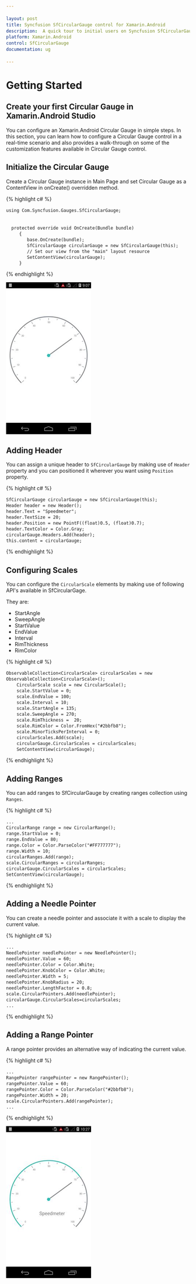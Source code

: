 ```yaml
---

layout: post
title: Syncfusion SfCircularGauge control for Xamarin.Android 
description:  A quick tour to initial users on Syncfusion SfCircularGauge control for Xamarin.Android  Platform
platform: Xamarin.Android
control: SfCircularGauge
documentation: ug

---
```



# Getting Started

## Create your first Circular Gauge in Xamarin.Android Studio

You can configure an Xamarin.Android Circular Gauge in simple steps. In this section, you can learn how to configure a Circular Gauge control in a real-time scenario and also provides a walk-through on some of the customization features available in Circular Gauge control.

## Initialize the Circular Gauge

Create a Circular Gauge instance in Main Page and set Circular Gauge as a ContentView in onCreate() overridden method.


{% highlight c# %}

    
	using Com.Syncfusion.Gauges.SfCircularGauge;


	  protected override void OnCreate(Bundle bundle)
		 {
			base.OnCreate(bundle);
			SfCircularGauge circularGauge = new SfCircularGauge(this);
			// Set our view from the "main" layout resource
			SetContentView(circularGauge);
		 }
    
{% endhighlight %}

![](getting-started_images/getting-started_img2.png)

## Adding Header

You can assign a unique header to `SfCircularGauge` by making use of `Header` property and you can positioned it wherever you want using `Position` property.


{% highlight c# %}

    SfCircularGauge circularGauge = new SfCircularGauge(this);
    Header header = new Header();
    header.Text = "Speedmeter";
    header.TextSize = 20;
    header.Position = new PointF((float)0.5, (float)0.7);
    header.TextColor = Color.Gray;
    circularGauge.Headers.Add(header); 
    this.content = circularGauge;

{% endhighlight %}

## Configuring Scales

You can configure the `CircularScale` elements by making use of following API's available in SfCircularGage.

They are:

* StartAngle
* SweepAngle
* StartValue
* EndValue
* Interval
* RimThickness
* RimColor

{% highlight c# %}

    ObservableCollection<CircularScale> circularScales = new ObservableCollection<CircularScale>();
        CircularScale scale = new CircularScale(); 
        scale.StartValue = 0; 
        scale.EndValue = 100;
        scale.Interval = 10;
        scale.StartAngle = 135;
        scale.SweepAngle = 270;
        scale.RimThickness =  20;
        scale.RimColor = Color.FromHex("#2bbfb8");
        scale.MinorTicksPerInterval = 0;
        circularScales.Add(scale);
        circularGauge.CircularScales = circularScales;
        SetContentView(circularGauge);

{% endhighlight %}

## Adding Ranges

You can add ranges to SfCircularGauge by creating ranges collection using `Ranges`.

{% highlight c# %}

    ...
    CircularRange range = new CircularRange();
    range.StartValue = 0;
    range.EndValue = 80;
    range.Color = Color.ParseColor("#FF777777");
    range.Width = 10;
    circularRanges.Add(range);
    scale.CircularRanges = circularRanges;
    circularGauge.CircularScales = circularScales;
    SetContentView(circularGauge);

{% endhighlight %}

## Adding a Needle Pointer

You can create a needle pointer and associate it with a scale to display the current value.

{% highlight c# %}

    ...
    NeedlePointer needlePointer = new NeedlePointer();
    needlePointer.Value = 60;
    needlePointer.Color = Color.White;
    needlePointer.KnobColor = Color.White;
    needlePointer.Width = 5;
    needlePointer.KnobRadius = 20;
    needlePointer.LengthFactor = 0.8;
    scale.CircularPointers.Add(needlePointer);
    circularGauge.CircularScales=circularScales;
    ...

{% endhighlight %}

## Adding a Range Pointer

A range pointer provides an alternative way of indicating the current value.

{% highlight c# %}

    ... 
    RangePointer rangePointer = new RangePointer();
	rangePointer.Value = 60;
	rangePointer.Color = Color.ParseColor("#2bbfb8");
	rangePointer.Width = 20;
	scale.CircularPointers.Add(rangePointer);
    ...

{% endhighlight %}

![](getting-started_images/getting-started_img3.png)
